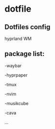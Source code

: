 # dotfile

## Dotfiles config
hyprland WM

## package list:
-waybar

-hyprpaper

-tmux

-nvim

-musikcube

-cava

...

